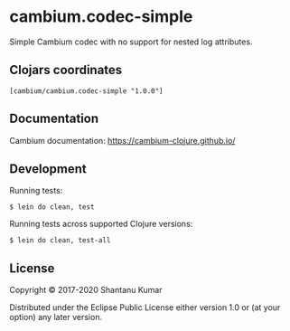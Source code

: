 # cambium.codec-simple

Simple Cambium codec with no support for nested log attributes.


## Clojars coordinates

`[cambium/cambium.codec-simple "1.0.0"]`


## Documentation

Cambium documentation: https://cambium-clojure.github.io/


## Development

Running tests:
```shell
$ lein do clean, test
```

Running tests across supported Clojure versions:
```shell
$ lein do clean, test-all
```

## License

Copyright © 2017-2020 Shantanu Kumar

Distributed under the Eclipse Public License either version 1.0 or (at
your option) any later version.
